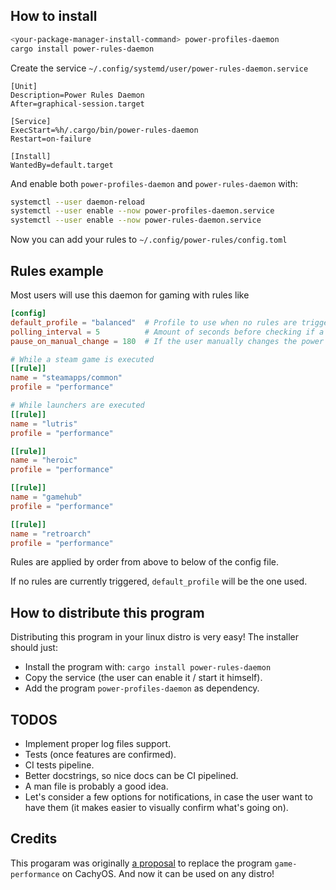 ## How to install

```sh
<your-package-manager-install-command> power-profiles-daemon
cargo install power-rules-daemon
```

Create the service `~/.config/systemd/user/power-rules-daemon.service`

```systemd
[Unit]
Description=Power Rules Daemon
After=graphical-session.target

[Service]
ExecStart=%h/.cargo/bin/power-rules-daemon
Restart=on-failure

[Install]
WantedBy=default.target
```

And enable both `power-profiles-daemon` and `power-rules-daemon` with:

```sh
systemctl --user daemon-reload
systemctl --user enable --now power-profiles-daemon.service
systemctl --user enable --now power-rules-daemon.service
```

Now you can add your rules to `~/.config/power-rules/config.toml`

## Rules example
Most users will use this daemon for gaming with rules like

```toml
[config]
default_profile = "balanced"  # Profile to use when no rules are triggered atm.
polling_interval = 5          # Amount of seconds before checking if a rule is triggered.
pause_on_manual_change = 180  # If the user manually changes the power profile (through the desktop environment gui, for example), the daemon is paused for n minutes.

# While a steam game is executed
[[rule]]
name = "steamapps/common"
profile = "performance"

# While launchers are executed
[[rule]]
name = "lutris"
profile = "performance"

[[rule]]
name = "heroic"
profile = "performance"

[[rule]]
name = "gamehub"
profile = "performance"

[[rule]]
name = "retroarch"
profile = "performance"
```

Rules are applied by order from above to below of the config file.

If no rules are currently triggered, `default_profile` will be the one used.

## How to distribute this program
Distributing this program in your linux distro is very easy! The installer should just:

- Install the program with: `cargo install power-rules-daemon`
- Copy the service (the user can enable it / start it himself).
- Add the program `power-profiles-daemon` as dependency.

## TODOS
- Implement proper log files support.
- Tests (once features are confirmed).
- CI tests pipeline.
- Better docstrings, so nice docs can be CI pipelined.
- A man file is probably a good idea.
- Let's consider a few options for notifications, in case the user want to have them (it makes easier to visually confirm what's going on).

## Credits
This progaram was originally [a proposal](https://github.com/CachyOS/CachyOS-Settings/pull/157) to replace the program `game-performance` on CachyOS. And now it can be used on any distro!
